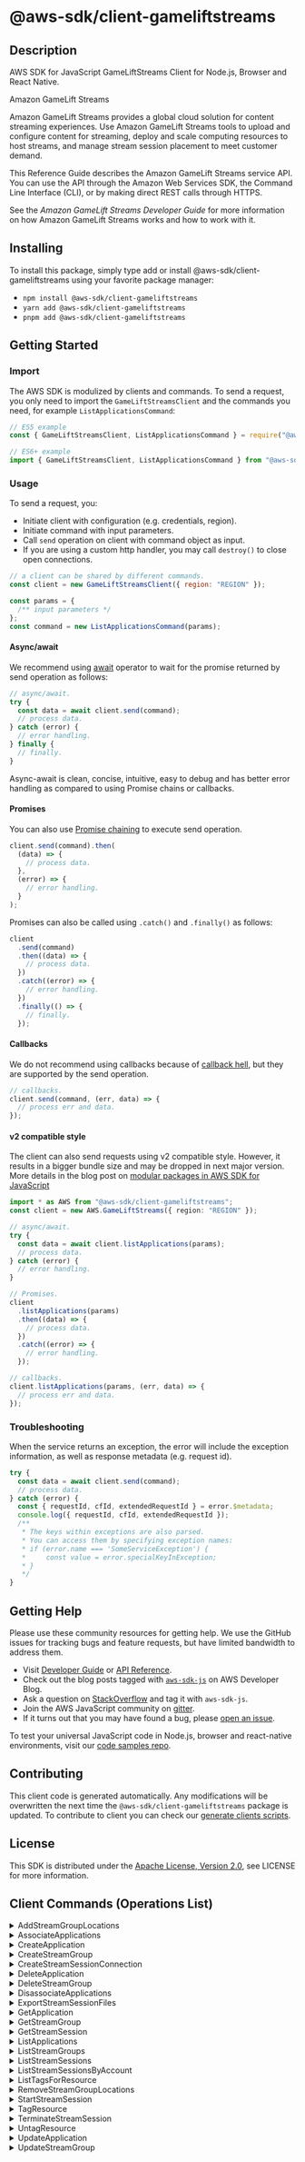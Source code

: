 <!-- generated file, do not edit directly -->

# @aws-sdk/client-gameliftstreams

## Description

AWS SDK for JavaScript GameLiftStreams Client for Node.js, Browser and React Native.

<fullname>Amazon GameLift Streams</fullname> <p>Amazon GameLift Streams provides a global cloud solution for content streaming experiences. Use Amazon GameLift Streams tools to upload and configure content for streaming, deploy and scale computing resources to host streams, and manage stream session placement to meet customer demand.</p> <p>This Reference Guide describes the Amazon GameLift Streams service API. You can use the API through the Amazon Web Services SDK, the Command Line Interface (CLI), or by making direct REST calls through HTTPS.</p> <p>See the <i>Amazon GameLift Streams Developer Guide</i> for more information on how Amazon GameLift Streams works and how to work with it.</p>

## Installing

To install this package, simply type add or install @aws-sdk/client-gameliftstreams
using your favorite package manager:

- `npm install @aws-sdk/client-gameliftstreams`
- `yarn add @aws-sdk/client-gameliftstreams`
- `pnpm add @aws-sdk/client-gameliftstreams`

## Getting Started

### Import

The AWS SDK is modulized by clients and commands.
To send a request, you only need to import the `GameLiftStreamsClient` and
the commands you need, for example `ListApplicationsCommand`:

```js
// ES5 example
const { GameLiftStreamsClient, ListApplicationsCommand } = require("@aws-sdk/client-gameliftstreams");
```

```ts
// ES6+ example
import { GameLiftStreamsClient, ListApplicationsCommand } from "@aws-sdk/client-gameliftstreams";
```

### Usage

To send a request, you:

- Initiate client with configuration (e.g. credentials, region).
- Initiate command with input parameters.
- Call `send` operation on client with command object as input.
- If you are using a custom http handler, you may call `destroy()` to close open connections.

```js
// a client can be shared by different commands.
const client = new GameLiftStreamsClient({ region: "REGION" });

const params = {
  /** input parameters */
};
const command = new ListApplicationsCommand(params);
```

#### Async/await

We recommend using [await](https://developer.mozilla.org/en-US/docs/Web/JavaScript/Reference/Operators/await)
operator to wait for the promise returned by send operation as follows:

```js
// async/await.
try {
  const data = await client.send(command);
  // process data.
} catch (error) {
  // error handling.
} finally {
  // finally.
}
```

Async-await is clean, concise, intuitive, easy to debug and has better error handling
as compared to using Promise chains or callbacks.

#### Promises

You can also use [Promise chaining](https://developer.mozilla.org/en-US/docs/Web/JavaScript/Guide/Using_promises#chaining)
to execute send operation.

```js
client.send(command).then(
  (data) => {
    // process data.
  },
  (error) => {
    // error handling.
  }
);
```

Promises can also be called using `.catch()` and `.finally()` as follows:

```js
client
  .send(command)
  .then((data) => {
    // process data.
  })
  .catch((error) => {
    // error handling.
  })
  .finally(() => {
    // finally.
  });
```

#### Callbacks

We do not recommend using callbacks because of [callback hell](http://callbackhell.com/),
but they are supported by the send operation.

```js
// callbacks.
client.send(command, (err, data) => {
  // process err and data.
});
```

#### v2 compatible style

The client can also send requests using v2 compatible style.
However, it results in a bigger bundle size and may be dropped in next major version. More details in the blog post
on [modular packages in AWS SDK for JavaScript](https://aws.amazon.com/blogs/developer/modular-packages-in-aws-sdk-for-javascript/)

```ts
import * as AWS from "@aws-sdk/client-gameliftstreams";
const client = new AWS.GameLiftStreams({ region: "REGION" });

// async/await.
try {
  const data = await client.listApplications(params);
  // process data.
} catch (error) {
  // error handling.
}

// Promises.
client
  .listApplications(params)
  .then((data) => {
    // process data.
  })
  .catch((error) => {
    // error handling.
  });

// callbacks.
client.listApplications(params, (err, data) => {
  // process err and data.
});
```

### Troubleshooting

When the service returns an exception, the error will include the exception information,
as well as response metadata (e.g. request id).

```js
try {
  const data = await client.send(command);
  // process data.
} catch (error) {
  const { requestId, cfId, extendedRequestId } = error.$metadata;
  console.log({ requestId, cfId, extendedRequestId });
  /**
   * The keys within exceptions are also parsed.
   * You can access them by specifying exception names:
   * if (error.name === 'SomeServiceException') {
   *     const value = error.specialKeyInException;
   * }
   */
}
```

## Getting Help

Please use these community resources for getting help.
We use the GitHub issues for tracking bugs and feature requests, but have limited bandwidth to address them.

- Visit [Developer Guide](https://docs.aws.amazon.com/sdk-for-javascript/v3/developer-guide/welcome.html)
  or [API Reference](https://docs.aws.amazon.com/AWSJavaScriptSDK/v3/latest/index.html).
- Check out the blog posts tagged with [`aws-sdk-js`](https://aws.amazon.com/blogs/developer/tag/aws-sdk-js/)
  on AWS Developer Blog.
- Ask a question on [StackOverflow](https://stackoverflow.com/questions/tagged/aws-sdk-js) and tag it with `aws-sdk-js`.
- Join the AWS JavaScript community on [gitter](https://gitter.im/aws/aws-sdk-js-v3).
- If it turns out that you may have found a bug, please [open an issue](https://github.com/aws/aws-sdk-js-v3/issues/new/choose).

To test your universal JavaScript code in Node.js, browser and react-native environments,
visit our [code samples repo](https://github.com/aws-samples/aws-sdk-js-tests).

## Contributing

This client code is generated automatically. Any modifications will be overwritten the next time the `@aws-sdk/client-gameliftstreams` package is updated.
To contribute to client you can check our [generate clients scripts](https://github.com/aws/aws-sdk-js-v3/tree/main/scripts/generate-clients).

## License

This SDK is distributed under the
[Apache License, Version 2.0](http://www.apache.org/licenses/LICENSE-2.0),
see LICENSE for more information.

## Client Commands (Operations List)

<details>
<summary>
AddStreamGroupLocations
</summary>

[Command API Reference](https://docs.aws.amazon.com/AWSJavaScriptSDK/v3/latest/client/gameliftstreams/command/AddStreamGroupLocationsCommand/) / [Input](https://docs.aws.amazon.com/AWSJavaScriptSDK/v3/latest/Package/-aws-sdk-client-gameliftstreams/Interface/AddStreamGroupLocationsCommandInput/) / [Output](https://docs.aws.amazon.com/AWSJavaScriptSDK/v3/latest/Package/-aws-sdk-client-gameliftstreams/Interface/AddStreamGroupLocationsCommandOutput/)

</details>
<details>
<summary>
AssociateApplications
</summary>

[Command API Reference](https://docs.aws.amazon.com/AWSJavaScriptSDK/v3/latest/client/gameliftstreams/command/AssociateApplicationsCommand/) / [Input](https://docs.aws.amazon.com/AWSJavaScriptSDK/v3/latest/Package/-aws-sdk-client-gameliftstreams/Interface/AssociateApplicationsCommandInput/) / [Output](https://docs.aws.amazon.com/AWSJavaScriptSDK/v3/latest/Package/-aws-sdk-client-gameliftstreams/Interface/AssociateApplicationsCommandOutput/)

</details>
<details>
<summary>
CreateApplication
</summary>

[Command API Reference](https://docs.aws.amazon.com/AWSJavaScriptSDK/v3/latest/client/gameliftstreams/command/CreateApplicationCommand/) / [Input](https://docs.aws.amazon.com/AWSJavaScriptSDK/v3/latest/Package/-aws-sdk-client-gameliftstreams/Interface/CreateApplicationCommandInput/) / [Output](https://docs.aws.amazon.com/AWSJavaScriptSDK/v3/latest/Package/-aws-sdk-client-gameliftstreams/Interface/CreateApplicationCommandOutput/)

</details>
<details>
<summary>
CreateStreamGroup
</summary>

[Command API Reference](https://docs.aws.amazon.com/AWSJavaScriptSDK/v3/latest/client/gameliftstreams/command/CreateStreamGroupCommand/) / [Input](https://docs.aws.amazon.com/AWSJavaScriptSDK/v3/latest/Package/-aws-sdk-client-gameliftstreams/Interface/CreateStreamGroupCommandInput/) / [Output](https://docs.aws.amazon.com/AWSJavaScriptSDK/v3/latest/Package/-aws-sdk-client-gameliftstreams/Interface/CreateStreamGroupCommandOutput/)

</details>
<details>
<summary>
CreateStreamSessionConnection
</summary>

[Command API Reference](https://docs.aws.amazon.com/AWSJavaScriptSDK/v3/latest/client/gameliftstreams/command/CreateStreamSessionConnectionCommand/) / [Input](https://docs.aws.amazon.com/AWSJavaScriptSDK/v3/latest/Package/-aws-sdk-client-gameliftstreams/Interface/CreateStreamSessionConnectionCommandInput/) / [Output](https://docs.aws.amazon.com/AWSJavaScriptSDK/v3/latest/Package/-aws-sdk-client-gameliftstreams/Interface/CreateStreamSessionConnectionCommandOutput/)

</details>
<details>
<summary>
DeleteApplication
</summary>

[Command API Reference](https://docs.aws.amazon.com/AWSJavaScriptSDK/v3/latest/client/gameliftstreams/command/DeleteApplicationCommand/) / [Input](https://docs.aws.amazon.com/AWSJavaScriptSDK/v3/latest/Package/-aws-sdk-client-gameliftstreams/Interface/DeleteApplicationCommandInput/) / [Output](https://docs.aws.amazon.com/AWSJavaScriptSDK/v3/latest/Package/-aws-sdk-client-gameliftstreams/Interface/DeleteApplicationCommandOutput/)

</details>
<details>
<summary>
DeleteStreamGroup
</summary>

[Command API Reference](https://docs.aws.amazon.com/AWSJavaScriptSDK/v3/latest/client/gameliftstreams/command/DeleteStreamGroupCommand/) / [Input](https://docs.aws.amazon.com/AWSJavaScriptSDK/v3/latest/Package/-aws-sdk-client-gameliftstreams/Interface/DeleteStreamGroupCommandInput/) / [Output](https://docs.aws.amazon.com/AWSJavaScriptSDK/v3/latest/Package/-aws-sdk-client-gameliftstreams/Interface/DeleteStreamGroupCommandOutput/)

</details>
<details>
<summary>
DisassociateApplications
</summary>

[Command API Reference](https://docs.aws.amazon.com/AWSJavaScriptSDK/v3/latest/client/gameliftstreams/command/DisassociateApplicationsCommand/) / [Input](https://docs.aws.amazon.com/AWSJavaScriptSDK/v3/latest/Package/-aws-sdk-client-gameliftstreams/Interface/DisassociateApplicationsCommandInput/) / [Output](https://docs.aws.amazon.com/AWSJavaScriptSDK/v3/latest/Package/-aws-sdk-client-gameliftstreams/Interface/DisassociateApplicationsCommandOutput/)

</details>
<details>
<summary>
ExportStreamSessionFiles
</summary>

[Command API Reference](https://docs.aws.amazon.com/AWSJavaScriptSDK/v3/latest/client/gameliftstreams/command/ExportStreamSessionFilesCommand/) / [Input](https://docs.aws.amazon.com/AWSJavaScriptSDK/v3/latest/Package/-aws-sdk-client-gameliftstreams/Interface/ExportStreamSessionFilesCommandInput/) / [Output](https://docs.aws.amazon.com/AWSJavaScriptSDK/v3/latest/Package/-aws-sdk-client-gameliftstreams/Interface/ExportStreamSessionFilesCommandOutput/)

</details>
<details>
<summary>
GetApplication
</summary>

[Command API Reference](https://docs.aws.amazon.com/AWSJavaScriptSDK/v3/latest/client/gameliftstreams/command/GetApplicationCommand/) / [Input](https://docs.aws.amazon.com/AWSJavaScriptSDK/v3/latest/Package/-aws-sdk-client-gameliftstreams/Interface/GetApplicationCommandInput/) / [Output](https://docs.aws.amazon.com/AWSJavaScriptSDK/v3/latest/Package/-aws-sdk-client-gameliftstreams/Interface/GetApplicationCommandOutput/)

</details>
<details>
<summary>
GetStreamGroup
</summary>

[Command API Reference](https://docs.aws.amazon.com/AWSJavaScriptSDK/v3/latest/client/gameliftstreams/command/GetStreamGroupCommand/) / [Input](https://docs.aws.amazon.com/AWSJavaScriptSDK/v3/latest/Package/-aws-sdk-client-gameliftstreams/Interface/GetStreamGroupCommandInput/) / [Output](https://docs.aws.amazon.com/AWSJavaScriptSDK/v3/latest/Package/-aws-sdk-client-gameliftstreams/Interface/GetStreamGroupCommandOutput/)

</details>
<details>
<summary>
GetStreamSession
</summary>

[Command API Reference](https://docs.aws.amazon.com/AWSJavaScriptSDK/v3/latest/client/gameliftstreams/command/GetStreamSessionCommand/) / [Input](https://docs.aws.amazon.com/AWSJavaScriptSDK/v3/latest/Package/-aws-sdk-client-gameliftstreams/Interface/GetStreamSessionCommandInput/) / [Output](https://docs.aws.amazon.com/AWSJavaScriptSDK/v3/latest/Package/-aws-sdk-client-gameliftstreams/Interface/GetStreamSessionCommandOutput/)

</details>
<details>
<summary>
ListApplications
</summary>

[Command API Reference](https://docs.aws.amazon.com/AWSJavaScriptSDK/v3/latest/client/gameliftstreams/command/ListApplicationsCommand/) / [Input](https://docs.aws.amazon.com/AWSJavaScriptSDK/v3/latest/Package/-aws-sdk-client-gameliftstreams/Interface/ListApplicationsCommandInput/) / [Output](https://docs.aws.amazon.com/AWSJavaScriptSDK/v3/latest/Package/-aws-sdk-client-gameliftstreams/Interface/ListApplicationsCommandOutput/)

</details>
<details>
<summary>
ListStreamGroups
</summary>

[Command API Reference](https://docs.aws.amazon.com/AWSJavaScriptSDK/v3/latest/client/gameliftstreams/command/ListStreamGroupsCommand/) / [Input](https://docs.aws.amazon.com/AWSJavaScriptSDK/v3/latest/Package/-aws-sdk-client-gameliftstreams/Interface/ListStreamGroupsCommandInput/) / [Output](https://docs.aws.amazon.com/AWSJavaScriptSDK/v3/latest/Package/-aws-sdk-client-gameliftstreams/Interface/ListStreamGroupsCommandOutput/)

</details>
<details>
<summary>
ListStreamSessions
</summary>

[Command API Reference](https://docs.aws.amazon.com/AWSJavaScriptSDK/v3/latest/client/gameliftstreams/command/ListStreamSessionsCommand/) / [Input](https://docs.aws.amazon.com/AWSJavaScriptSDK/v3/latest/Package/-aws-sdk-client-gameliftstreams/Interface/ListStreamSessionsCommandInput/) / [Output](https://docs.aws.amazon.com/AWSJavaScriptSDK/v3/latest/Package/-aws-sdk-client-gameliftstreams/Interface/ListStreamSessionsCommandOutput/)

</details>
<details>
<summary>
ListStreamSessionsByAccount
</summary>

[Command API Reference](https://docs.aws.amazon.com/AWSJavaScriptSDK/v3/latest/client/gameliftstreams/command/ListStreamSessionsByAccountCommand/) / [Input](https://docs.aws.amazon.com/AWSJavaScriptSDK/v3/latest/Package/-aws-sdk-client-gameliftstreams/Interface/ListStreamSessionsByAccountCommandInput/) / [Output](https://docs.aws.amazon.com/AWSJavaScriptSDK/v3/latest/Package/-aws-sdk-client-gameliftstreams/Interface/ListStreamSessionsByAccountCommandOutput/)

</details>
<details>
<summary>
ListTagsForResource
</summary>

[Command API Reference](https://docs.aws.amazon.com/AWSJavaScriptSDK/v3/latest/client/gameliftstreams/command/ListTagsForResourceCommand/) / [Input](https://docs.aws.amazon.com/AWSJavaScriptSDK/v3/latest/Package/-aws-sdk-client-gameliftstreams/Interface/ListTagsForResourceCommandInput/) / [Output](https://docs.aws.amazon.com/AWSJavaScriptSDK/v3/latest/Package/-aws-sdk-client-gameliftstreams/Interface/ListTagsForResourceCommandOutput/)

</details>
<details>
<summary>
RemoveStreamGroupLocations
</summary>

[Command API Reference](https://docs.aws.amazon.com/AWSJavaScriptSDK/v3/latest/client/gameliftstreams/command/RemoveStreamGroupLocationsCommand/) / [Input](https://docs.aws.amazon.com/AWSJavaScriptSDK/v3/latest/Package/-aws-sdk-client-gameliftstreams/Interface/RemoveStreamGroupLocationsCommandInput/) / [Output](https://docs.aws.amazon.com/AWSJavaScriptSDK/v3/latest/Package/-aws-sdk-client-gameliftstreams/Interface/RemoveStreamGroupLocationsCommandOutput/)

</details>
<details>
<summary>
StartStreamSession
</summary>

[Command API Reference](https://docs.aws.amazon.com/AWSJavaScriptSDK/v3/latest/client/gameliftstreams/command/StartStreamSessionCommand/) / [Input](https://docs.aws.amazon.com/AWSJavaScriptSDK/v3/latest/Package/-aws-sdk-client-gameliftstreams/Interface/StartStreamSessionCommandInput/) / [Output](https://docs.aws.amazon.com/AWSJavaScriptSDK/v3/latest/Package/-aws-sdk-client-gameliftstreams/Interface/StartStreamSessionCommandOutput/)

</details>
<details>
<summary>
TagResource
</summary>

[Command API Reference](https://docs.aws.amazon.com/AWSJavaScriptSDK/v3/latest/client/gameliftstreams/command/TagResourceCommand/) / [Input](https://docs.aws.amazon.com/AWSJavaScriptSDK/v3/latest/Package/-aws-sdk-client-gameliftstreams/Interface/TagResourceCommandInput/) / [Output](https://docs.aws.amazon.com/AWSJavaScriptSDK/v3/latest/Package/-aws-sdk-client-gameliftstreams/Interface/TagResourceCommandOutput/)

</details>
<details>
<summary>
TerminateStreamSession
</summary>

[Command API Reference](https://docs.aws.amazon.com/AWSJavaScriptSDK/v3/latest/client/gameliftstreams/command/TerminateStreamSessionCommand/) / [Input](https://docs.aws.amazon.com/AWSJavaScriptSDK/v3/latest/Package/-aws-sdk-client-gameliftstreams/Interface/TerminateStreamSessionCommandInput/) / [Output](https://docs.aws.amazon.com/AWSJavaScriptSDK/v3/latest/Package/-aws-sdk-client-gameliftstreams/Interface/TerminateStreamSessionCommandOutput/)

</details>
<details>
<summary>
UntagResource
</summary>

[Command API Reference](https://docs.aws.amazon.com/AWSJavaScriptSDK/v3/latest/client/gameliftstreams/command/UntagResourceCommand/) / [Input](https://docs.aws.amazon.com/AWSJavaScriptSDK/v3/latest/Package/-aws-sdk-client-gameliftstreams/Interface/UntagResourceCommandInput/) / [Output](https://docs.aws.amazon.com/AWSJavaScriptSDK/v3/latest/Package/-aws-sdk-client-gameliftstreams/Interface/UntagResourceCommandOutput/)

</details>
<details>
<summary>
UpdateApplication
</summary>

[Command API Reference](https://docs.aws.amazon.com/AWSJavaScriptSDK/v3/latest/client/gameliftstreams/command/UpdateApplicationCommand/) / [Input](https://docs.aws.amazon.com/AWSJavaScriptSDK/v3/latest/Package/-aws-sdk-client-gameliftstreams/Interface/UpdateApplicationCommandInput/) / [Output](https://docs.aws.amazon.com/AWSJavaScriptSDK/v3/latest/Package/-aws-sdk-client-gameliftstreams/Interface/UpdateApplicationCommandOutput/)

</details>
<details>
<summary>
UpdateStreamGroup
</summary>

[Command API Reference](https://docs.aws.amazon.com/AWSJavaScriptSDK/v3/latest/client/gameliftstreams/command/UpdateStreamGroupCommand/) / [Input](https://docs.aws.amazon.com/AWSJavaScriptSDK/v3/latest/Package/-aws-sdk-client-gameliftstreams/Interface/UpdateStreamGroupCommandInput/) / [Output](https://docs.aws.amazon.com/AWSJavaScriptSDK/v3/latest/Package/-aws-sdk-client-gameliftstreams/Interface/UpdateStreamGroupCommandOutput/)

</details>
